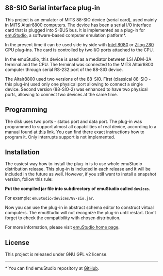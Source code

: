 88-SIO Serial interface plug-in
-------------------------------


This project is an emulator of MITS 88-SIO device (serial card), used mainly in MITS
Altair8800 computers. The device has been a serial I/O interface card that is plugged into
S-BUS bus. It is implemented as a plug-in for [emuStudio](http://emustudio.sf.net), a software-based
computer emulation platform\*.

In the present time it can be used side by side with 
[Intel 8080](https://github.com/vbmacher/8080-cpu) or [Zilog Z80](https://github.com/vbmacher/z80-cpu)
CPU plug-ins. The card is controlled by two I/O ports attached to the CPU. 

In the emuStudio, this device is used as a mediator between LSI ADM-3A terminal and the CPU. The
terminal was connected to the MITS Altair8800 computer through serial RS-232 port of the 88-SIO device.

The Altair8800 used two versions of the 88-SIO. First (classical 88-SIO - this plug-in) used only one
physical port allowing to connect a single device. Second version (88-SIO-2) was enhanced to have two
physical ports, allowing to connect two devices at the same time.


Programming
-----------

The disk uses two ports - status port and data port. The plug-in was programmed to support almost all
capabilities of real device, according to a manual found at
[this](http://www.classiccmp.org/dunfield/s100c/mits/88sio_1.pdf) link. You can
find there exact instructions how to program it. Only interrupts support is not implemented.

Installation
------------

The easiest way how to install the plug-in is to use whole emuStudio distribution release. This plug-in is
included in each release and it will be included in the future as well. However, if you still want to install
a snapshot version, follow this rule: 

**Put the compiled jar file into subdirectory of emuStudio called `devices`**.

For example: `emuStudio/devices/88-sio.jar`.

Now you can use the plug-in in abstract schema editor to construct virtual computers. The emuStudio
will not recognize the plug-in until restart. Don't forget to check the compatibility with chosen
distribution.

For more information, please visit [emuStudio home page](http://emustudio.sourceforge.net/downloads.html).

License
-------

This project is released under GNU GPL v2 license.

* * *

\* You can find emuStudio repository at [GitHub](http://github.com/vbmacher/emuStudio).

